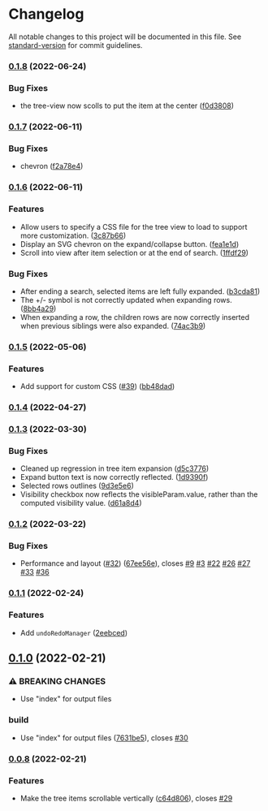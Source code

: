 # Changelog

All notable changes to this project will be documented in this file. See [standard-version](https://github.com/conventional-changelog/standard-version) for commit guidelines.

### [0.1.8](https://github.com/ZeaInc/zea-tree-view/compare/v0.1.7...v0.1.8) (2022-06-24)


### Bug Fixes

* the tree-view now scolls to put the item at the center ([f0d3808](https://github.com/ZeaInc/zea-tree-view/commit/f0d3808d2ccda00e3f7ada2e8dd9cfe7d64900de))

### [0.1.7](https://github.com/ZeaInc/zea-tree-view/compare/v0.1.6...v0.1.7) (2022-06-11)


### Bug Fixes

* chevron ([f2a78e4](https://github.com/ZeaInc/zea-tree-view/commit/f2a78e40178ee887f970727f9d7372a71da30d70))

### [0.1.6](https://github.com/ZeaInc/zea-tree-view/compare/v0.1.5...v0.1.6) (2022-06-11)

### Features

- Allow users to specify a CSS file for the tree view to load to support more customization. ([3c87b66](https://github.com/ZeaInc/zea-tree-view/commit/2c87b6624ab8913d1349d26984db54fa2559893a))
- Display an SVG chevron on the expand/collapse button. ([fea1e1d](https://github.com/ZeaInc/zea-tree-view/commit/fea1e1d0a28c646410690daaa3bdb000e2e94aba))
- Scroll into view after item selection or at the end of search. ([1ffdf29](https://github.com/ZeaInc/zea-tree-view/commit/1ffdf29b18254fadc782950ae7bcfb95f0450fb1))

### Bug Fixes

- After ending a search, selected items are left fully expanded. ([b3cda81](https://github.com/ZeaInc/zea-tree-view/commit/b3cda81b5feb9424abb772bbd4dfc7cb3cafab92))
- The +/- symbol is not correctly updated when expanding rows. ([8bb4a29](https://github.com/ZeaInc/zea-tree-view/commit/8bb4a2919b98b5494422bd1ab457b62573a20357))
- When expanding a row, the children rows are now correctly inserted when previous siblings were also expanded. ([74ac3b9](https://github.com/ZeaInc/zea-tree-view/commit/74ac3b953602278159db836d41c13b923fc5d4a0))

### [0.1.5](https://github.com/ZeaInc/zea-tree-view/compare/v0.1.3...v0.1.5) (2022-05-06)

### Features

- Add support for custom CSS ([#39](https://github.com/ZeaInc/zea-tree-view/issues/39)) ([bb48dad](https://github.com/ZeaInc/zea-tree-view/commit/bb48dad11d379b9a50af5ca36fb3bfcc63e7d3e0))

### [0.1.4](https://github.com/ZeaInc/zea-tree-view/compare/v0.1.3...v0.1.4) (2022-04-27)

### [0.1.3](https://github.com/ZeaInc/zea-tree-view/compare/v0.1.2...v0.1.3) (2022-03-30)

### Bug Fixes

- Cleaned up regression in tree item expansion ([d5c3776](https://github.com/ZeaInc/zea-tree-view/commit/d5c37760074130338fd8d0890ca5121369524099))
- Expand button text is now correctly reflected. ([1d9390f](https://github.com/ZeaInc/zea-tree-view/commit/1d9390fce3f5d0de770da6ca752abf1756ed3168))
- Selected rows outlines ([9d3e5e6](https://github.com/ZeaInc/zea-tree-view/commit/9d3e5e6c9db69381c8b1a7c1ba8418809b00e39c))
- Visibility checkbox now reflects the visibleParam.value, rather than the computed visibility value. ([d61a8d4](https://github.com/ZeaInc/zea-tree-view/commit/d61a8d4fe6e3c239ff1401c391a6e5bc6bdbc085))

### [0.1.2](https://github.com/ZeaInc/zea-tree-view/compare/v0.1.1...v0.1.2) (2022-03-22)

### Bug Fixes

- Performance and layout ([#32](https://github.com/ZeaInc/zea-tree-view/issues/32)) ([67ee56e](https://github.com/ZeaInc/zea-tree-view/commit/67ee56e4eeda328dbd0e274d306cc65e727d21a6)), closes [#9](https://github.com/ZeaInc/zea-tree-view/issues/9) [#3](https://github.com/ZeaInc/zea-tree-view/issues/3) [#22](https://github.com/ZeaInc/zea-tree-view/issues/22) [#26](https://github.com/ZeaInc/zea-tree-view/issues/26) [#27](https://github.com/ZeaInc/zea-tree-view/issues/27) [#33](https://github.com/ZeaInc/zea-tree-view/issues/33) [#36](https://github.com/ZeaInc/zea-tree-view/issues/36)

### [0.1.1](https://github.com/ZeaInc/zea-tree-view/compare/v0.1.0...v0.1.1) (2022-02-24)

### Features

- Add `undoRedoManager` ([2eebced](https://github.com/ZeaInc/zea-tree-view/commit/2eebcedfbb807cacc7d56d800cef34b497557b1a))

## [0.1.0](https://github.com/ZeaInc/zea-tree-view/compare/v0.0.8...v0.1.0) (2022-02-21)

### ⚠ BREAKING CHANGES

- Use "index" for output files

### build

- Use "index" for output files ([7631be5](https://github.com/ZeaInc/zea-tree-view/commit/7631be53068b022519556fdadc67b32f31c1c1f4)), closes [#30](https://github.com/ZeaInc/zea-tree-view/issues/30)

### [0.0.8](https://github.com/ZeaInc/zea-tree-view/compare/v0.0.7...v0.0.8) (2022-02-21)

### Features

- Make the tree items scrollable vertically ([c64d806](https://github.com/ZeaInc/zea-tree-view/commit/c64d806b183348078b999122eba32eccecaeb042)), closes [#29](https://github.com/ZeaInc/zea-tree-view/issues/29)
